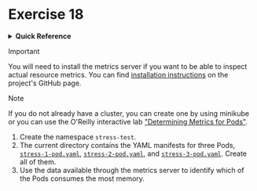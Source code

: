 # Exercise 18

<details>
<summary><b>Quick Reference</b></summary>
<p>

* Namespace: `stress-test`<br>
* Documentation: [Metrics Server](https://github.com/kubernetes-sigs/metrics-server)

</p>
</details>

> [!IMPORTANT]
> You will need to install the metrics server if you want to be able to inspect actual resource metrics. You can find [installation instructions](https://github.com/kubernetes-sigs/metrics-server#installation) on the project's GitHub page.

> [!NOTE]
> If you do not already have a cluster, you can create one by using minikube or you can use the O'Reilly interactive lab ["Determining Metrics for Pods"](https://learning.oreilly.com/scenarios/determining-metrics-for/9781098164133/).

1. Create the namespace `stress-test`.
2. The current directory contains the YAML manifests for three Pods, [`stress-1-pod.yaml`](./stress-1-pod.yaml), [`stress-2-pod.yaml`](./stress-2-pod.yaml), and [`stress-3-pod.yaml`](./stress-3-pod.yaml). Create all of them.
3. Use the data available through the metrics server to identify which of the Pods consumes the most memory.